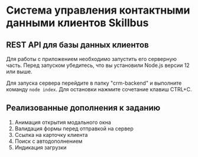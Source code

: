 # Система управления контактными данными клиентов Skillbus

## REST API для базы данных клиентов

Для работы с приложением необходимо запустить его серверную часть. Перед запуском убедитесь, что вы установили Node.js версии 12 или выше.

Для запуска сервера перейдите в папку "crm-backend" и выполните команду `node index`. Для остановки нажмите сочетание клавиш CTRL+C.

## Реализованные дополнения к заданию

1. Анимация открытия модального окна
2. Валидация формы перед отправкой на сервер 
3. Ссылка на карточку клиента
4. Поиск с автодополнением
5. Индикация загрузки
